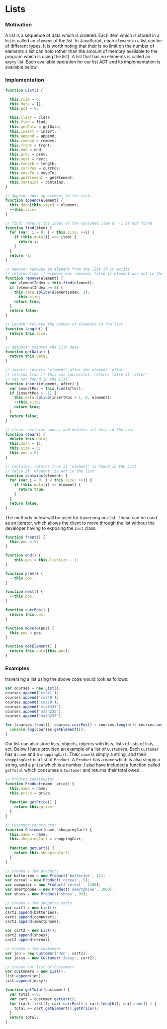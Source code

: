 # Lists

### Motivation
A list is a sequence of data which is ordered. Each item which is stored in a list is called an `element` of the list. In JavaScript, each `element` in a list can be of different types. It is worth noting that their is no limit on the number of elements a list can hold (other than the amount of memory available to the program which is using the list). A list that has no elements is called an `empty` list. Each available operation for our list ADT and its implementation is available below. 

### Implementation
```javascript
function List() {

  this.size = 0;
  this.data = [];
  this.pos = 0;

  this.clear = clear;
  this.find = find;
  this.getData = getData;
  this.insert = insert;
  this.append = append;
  this.remove = remove;
  this.front = front;
  this.end = end;
  this.prev = prev;
  this.next = next;
  this.length = length;
  this.currPos = currPos;
  this.moveTo = moveTo;
  this.getElement = getElement;
  this.contains = contains;
}
```

```javascript
// Append: adds an element to the list.
function append(element) {
  this.data[this.size] = element;
  ++this.size;
}

// find: returns the index of the consumed item or -1 if not found
function find(item) {
  for (var  i = 0; i < this.size; ++i) {
    if (this.data[i] === item) {
      return i;
    }
  }
  return -1;
}

// Remove: removes an element from the list if it exists
// returns true if element was removed, false if element was not in the list
function remove(element) {
  var elementIndex = this.find(element);
  if (elementIndex >= 0) {
    this.data.splice(elementIndex, 1);
    --this.size;
    return true;
  }
  return false;
}

// Length: returns the number of elements in the list
function length() {
  return this.size;
}

// getData: returns the List data
function getData() {
  return this.data;
}

// insert: inserts 'element' after the element 'after'
// returns true if this was successful, returns false if 'after'
// was not found in the List
function insert(element, after) {
  var insertPos = this.find(after);
  if (insertPos > -1) {
    this.data.splice(insertPos + 1, 0, element);
    ++this.size;
    return true;
  }
  return false;
}

// clear: reclaims space, and deletes all data in the List
function clear() {
  delete this.data;
  this.data = [];
  this.size = 0; 
  this.pos = 0;
}

// contains: returns true if 'element' is found in the List
// false if 'element' is not in the list
function contains(element) {
  for (var i = 0; i < this.size; ++i) {
    if (this.data[i] == element) {
      return true;
    }
  }
  return false;
}
```

The methods below will be used for traversing our list. These can be used as an iterator, which allows the client to move through the list without the developer having to exposing the `List` class. 

```javascript
function front() {
  this.pos = 0;
}

function end() {
    this.pos = this.listSize - 1;
}

function prev() {
  --this.pos;
}

function next() {
  ++this.pos;
}

function currPos() {
  return this.pos;
}

function moveTo(pos) {
  this.pos = pos;
}

function getElement() {
  return this.data[this.pos];
}
```

### Examples
traversing a list using the above code would look as follows: 
```javascript 
var courses = new List(); 
courses.append('cs241'); 
courses.append('cs240'); 
courses.append('cs370'); 
courses.append('stat333'); 
courses.append('math235'); 
courses.append('math237'); 

for (courses.front(); courses.currPos() < courses.length(); courses.next()) {
  console.log(courses.getElement()); 
}
```

Our list can also store lists, objects, objects with lists, lists of lists of lists, ... ect. Below I have provided an example of a list of `Customer`s. Each `Customer` has a `name` and a `shoppingCart`. Their `name` is simply a string, and their `shoppingCart` is a list of `Product`. A `Product` has a `name` which is also simply a string, and a `price` which is a number. I also have included a function called `getTotal` which consumes a `Customer` and returns their total owed. 

```javascript
// Product constructor 
function Product(name, price) {
  this.name = name; 
  this.price = price; 
  
  function getPrice() {
    return this.price; 
  }
}

// Customer constructor
function Customer(name, shoppingCart) {
  this.name = name; 
  this.shoppingCart = shoppingCart; 
  
  function getCart() {
    return this.shoppingCart; 
  }
}

// create a few products
var batteries = new Product('batteries', 12); 
var cereal = new Product('cereal', 5); 
var computer = new Product('cereal', 1200); 
var smartphone = new Product('smartphone', 1000);
var shoes = new Product('shoes', 99); 

// create a few shopping carts
var cart1 = new List(); 
cart1.append(batteries); 
cart1.append(computer); 
cart1.append(smartphone); 

var cart2 = new List(); 
cart2.append(shoes); 
cart2.append(cereal); 

// create a few customers
var jon = new Customer('Jon', cart1); 
var jessy = new Customer('Jessy', cart2); 

// create our list of Customers 
var customers = new List(); 
list.append(jon); 
list.append(jessy); 

function getTotal(customer) {
  var total = 0; 
  var cart = customer.getCart(); 
  for (cart.first(); cart.currPos() < cart.length(); cart.next() ) {
    total += cart.getElement().getPrice(); 
  }
  return total; 
}

```
